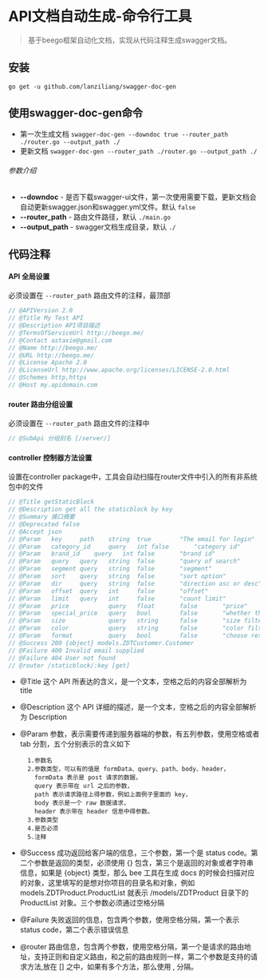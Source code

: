 # API文档自动生成-命令行工具

> 基于beego框架自动化文档，实现从代码注释生成swagger文档。

## 安装

`go get -u github.com/lanziliang/swagger-doc-gen`


## 使用swagger-doc-gen命令

* 第一次生成文档 `swagger-doc-gen --downdoc true --router_path ./router.go --output_path ./`
* 更新文档 `swagger-doc-gen --router_path ./router.go --output_path ./`

###### 参数介绍

* **--downdoc** - 是否下载swagger-ui文件，第一次使用需要下载，更新文档会自动更新swagger.json和swagger.yml文件。默认 `false`
* **--router_path** - 路由文件路径，默认 `./main.go`
* **--output_path** - swagger文档生成目录，默认 `./`

## 代码注释

#### API 全局设置

必须设置在 `--router_path` 路由文件的注释，最顶部
```javascript
// @APIVersion 2.0
// @Title My Test API
// @Description API项目描述
// @TermsOfServiceUrl http://beego.me/
// @Contact astaxie@gmail.com
// @Name http://beego.me/
// @URL http://beego.me/
// @License Apache 2.0
// @LicenseUrl http://www.apache.org/licenses/LICENSE-2.0.html
// @Schemes http,https
// @Host my.apidomain.com
```

#### router 路由分组设置

必须设置在 `--router_path` 路由文件的注释中
```javascript
// @SubApi 分组别名 [/server/]
```

#### controller 控制器方法设置

设置在controller package中，工具会自动扫描在router文件中引入的所有非系统包中的文件
```javascript
// @Title getStaticBlock
// @Description get all the staticblock by key
// @Summary 接口摘要
// @Deprecated false
// @Accept json
// @Param   key     path    string  true        "The email for login"
// @Param   category_id     query   int false       "category id"
// @Param   brand_id    query   int false       "brand id"
// @Param   query   query   string  false       "query of search"
// @Param   segment query   string  false       "segment"
// @Param   sort    query   string  false       "sort option"
// @Param   dir     query   string  false       "direction asc or desc"
// @Param   offset  query   int     false       "offset"
// @Param   limit   query   int     false       "count limit"
// @Param   price           query   float       false       "price"
// @Param   special_price   query   bool        false       "whether this is special price"
// @Param   size            query   string      false       "size filter"
// @Param   color           query   string      false       "color filter"
// @Param   format          query   bool        false       "choose return format"
// @Success 200 {object} models.ZDTCustomer.Customer
// @Failure 400 Invalid email supplied
// @Failure 404 User not found
// @router /staticblock/:key [get]
```

* @Title
这个 API 所表达的含义，是一个文本，空格之后的内容全部解析为 title
* @Description
这个 API 详细的描述，是一个文本，空格之后的内容全部解析为 Description
* @Param
参数，表示需要传递到服务器端的参数，有五列参数，使用空格或者 tab 分割，五个分别表示的含义如下

		1.参数名
		2.参数类型，可以有的值是 formData、query、path、body、header，
		  formData 表示是 post 请求的数据，
		  query 表示带在 url 之后的参数，
		  path 表示请求路径上得参数，例如上面例子里面的 key，
		  body 表示是一个 raw 数据请求，
		  header 表示带在 header 信息中得参数。
		3.参数类型
		4.是否必须
		5.注释
* @Success
成功返回给客户端的信息，三个参数，第一个是 status code。第二个参数是返回的类型，必须使用 {} 包含，第三个是返回的对象或者字符串信息，如果是 {object} 类型，那么 bee 工具在生成 docs 的时候会扫描对应的对象，这里填写的是想对你项目的目录名和对象，例如 models.ZDTProduct.ProductList 就表示 /models/ZDTProduct 目录下的 ProductList 对象。三个参数必须通过空格分隔
* @Failure
失败返回的信息，包含两个参数，使用空格分隔，第一个表示 status code，第二个表示错误信息
* @router
路由信息，包含两个参数，使用空格分隔，第一个是请求的路由地址，支持正则和自定义路由，和之前的路由规则一样，第二个参数是支持的请求方法,放在 [] 之中，如果有多个方法，那么使用 , 分隔。

